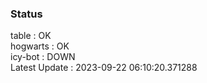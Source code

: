 ### Status


table : OK  
hogwarts : OK  
icy-bot : DOWN  
Latest Update : 2023-09-22 06:10:20.371288
